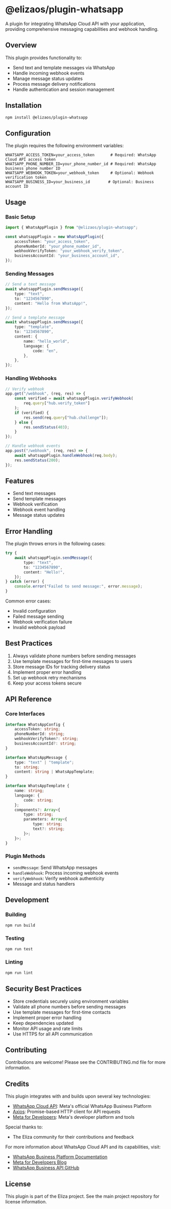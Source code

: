 # @elizaos/plugin-whatsapp

A plugin for integrating WhatsApp Cloud API with your application, providing comprehensive messaging capabilities and webhook handling.

## Overview

This plugin provides functionality to:

- Send text and template messages via WhatsApp
- Handle incoming webhook events
- Manage message status updates
- Process message delivery notifications
- Handle authentication and session management

## Installation

```bash
npm install @elizaos/plugin-whatsapp
```

## Configuration

The plugin requires the following environment variables:

```env
WHATSAPP_ACCESS_TOKEN=your_access_token       # Required: WhatsApp Cloud API access token
WHATSAPP_PHONE_NUMBER_ID=your_phone_number_id # Required: WhatsApp business phone number ID
WHATSAPP_WEBHOOK_TOKEN=your_webhook_token     # Optional: Webhook verification token
WHATSAPP_BUSINESS_ID=your_business_id        # Optional: Business account ID
```

## Usage

### Basic Setup

```typescript
import { WhatsAppPlugin } from "@elizaos/plugin-whatsapp";

const whatsappPlugin = new WhatsAppPlugin({
    accessToken: "your_access_token",
    phoneNumberId: "your_phone_number_id",
    webhookVerifyToken: "your_webhook_verify_token",
    businessAccountId: "your_business_account_id",
});
```

### Sending Messages

```typescript
// Send a text message
await whatsappPlugin.sendMessage({
    type: "text",
    to: "1234567890",
    content: "Hello from WhatsApp!",
});

// Send a template message
await whatsappPlugin.sendMessage({
    type: "template",
    to: "1234567890",
    content: {
        name: "hello_world",
        language: {
            code: "en",
        },
    },
});
```

### Handling Webhooks

```typescript
// Verify webhook
app.get("/webhook", (req, res) => {
    const verified = await whatsappPlugin.verifyWebhook(
        req.query["hub.verify_token"]
    );
    if (verified) {
        res.send(req.query["hub.challenge"]);
    } else {
        res.sendStatus(403);
    }
});

// Handle webhook events
app.post("/webhook", (req, res) => {
    await whatsappPlugin.handleWebhook(req.body);
    res.sendStatus(200);
});
```

## Features

- Send text messages
- Send template messages
- Webhook verification
- Webhook event handling
- Message status updates

## Error Handling

The plugin throws errors in the following cases:

```typescript
try {
    await whatsappPlugin.sendMessage({
        type: "text",
        to: "1234567890",
        content: "Hello!",
    });
} catch (error) {
    console.error("Failed to send message:", error.message);
}
```

Common error cases:

- Invalid configuration
- Failed message sending
- Webhook verification failure
- Invalid webhook payload

## Best Practices

1. Always validate phone numbers before sending messages
2. Use template messages for first-time messages to users
3. Store message IDs for tracking delivery status
4. Implement proper error handling
5. Set up webhook retry mechanisms
6. Keep your access tokens secure

## API Reference

### Core Interfaces

```typescript
interface WhatsAppConfig {
    accessToken: string;
    phoneNumberId: string;
    webhookVerifyToken?: string;
    businessAccountId?: string;
}

interface WhatsAppMessage {
    type: "text" | "template";
    to: string;
    content: string | WhatsAppTemplate;
}

interface WhatsAppTemplate {
    name: string;
    language: {
        code: string;
    };
    components?: Array<{
        type: string;
        parameters: Array<{
            type: string;
            text?: string;
        }>;
    }>;
}
```

### Plugin Methods

- `sendMessage`: Send WhatsApp messages
- `handleWebhook`: Process incoming webhook events
- `verifyWebhook`: Verify webhook authenticity
- Message and status handlers

## Development

### Building

```bash
npm run build
```

### Testing

```bash
npm run test
```

### Linting

```bash
npm run lint
```

## Security Best Practices

- Store credentials securely using environment variables
- Validate all phone numbers before sending messages
- Use template messages for first-time contacts
- Implement proper error handling
- Keep dependencies updated
- Monitor API usage and rate limits
- Use HTTPS for all API communication

## Contributing

Contributions are welcome! Please see the CONTRIBUTING.md file for more information.

## Credits

This plugin integrates with and builds upon several key technologies:

- [WhatsApp Cloud API](https://developers.facebook.com/docs/whatsapp/cloud-api): Meta's official WhatsApp Business Platform
- [Axios](https://axios-http.com/): Promise-based HTTP client for API requests
- [Meta for Developers](https://developers.facebook.com/): Meta's developer platform and tools

Special thanks to:

- The Eliza community for their contributions and feedback

For more information about WhatsApp Cloud API and its capabilities, visit:

- [WhatsApp Business Platform Documentation](https://developers.facebook.com/docs/whatsapp/cloud-api/overview)
- [Meta for Developers Blog](https://developers.facebook.com/blog/)
- [WhatsApp Business API GitHub](https://github.com/WhatsApp/WhatsApp-Business-API-Setup-Scripts)

## License

This plugin is part of the Eliza project. See the main project repository for license information.
